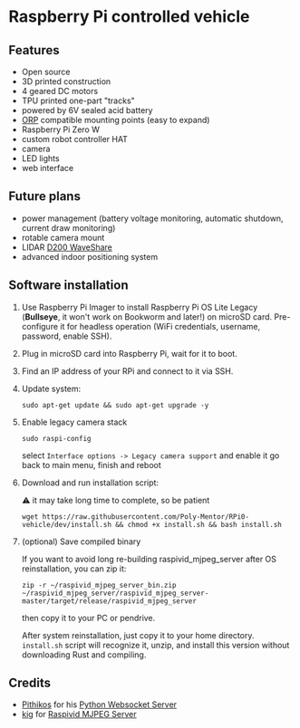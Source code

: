 # Raspberry Pi controlled vehicle

## Features
- Open source
- 3D printed construction
- 4 geared DC motors
- TPU printed one-part "tracks" 
- powered by 6V sealed acid battery
- [ORP](https://openroboticplatform.com/) compatible mounting points (easy to expand)
- Raspberry Pi Zero W
- custom robot controller HAT
- camera
- LED lights
- web interface

## Future plans
- power management (battery voltage monitoring, automatic shutdown, current draw monitoring)
- rotable camera mount
- LIDAR [D200 WaveShare](https://www.waveshare.com/wiki/D200_LiDAR_Kit)
- advanced indoor positioning system

## Software installation

1. Use Raspberry Pi Imager to install Raspberry Pi OS Lite Legacy (**Bullseye**, it won't work on Bookworm and later!) on microSD card. Pre-configure it for headless operation (WiFi credentials, username, password, enable SSH).
2. Plug in microSD card into Raspberry Pi, wait for it to boot.
3. Find an IP address of your RPi and connect to it via SSH.
4. Update system:

    ```
    sudo apt-get update && sudo apt-get upgrade -y
    ```

5. Enable legacy camera stack

    ```
    sudo raspi-config
    ```

    select `Interface options -> Legacy camera support` and enable it
    go back to main menu, finish and reboot

6. Download and run installation script:

    ⚠️ it may take long time to complete, so be patient

    ```
    wget https://raw.githubusercontent.com/Poly-Mentor/RPi0-vehicle/dev/install.sh && chmod +x install.sh && bash install.sh
    ```

7. (optional) Save compiled binary

    If you want to avoid long re-building raspivid_mjpeg_server after OS reinstallation, you can zip it:

    ```
    zip -r ~/raspivid_mjpeg_server_bin.zip ~/raspivid_mjpeg_server/raspivid_mjpeg_server-master/target/release/raspivid_mjpeg_server 
    ```
    then copy it to your PC or pendrive.
    
    After system reinstallation, just copy it to your home directory. `install.sh` script will recognize it, unzip, and install this version without downloading Rust and compiling.


## Credits

- [Pithikos](https://github.com/Pithikos) for his [Python Websocket Server](https://github.com/Pithikos/python-websocket-server)
- [kig](https://github.com/kig) for [Raspivid MJPEG Server](https://github.com/kig/raspivid_mjpeg_server)